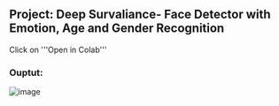 ## Project: Deep Survaliance- Face Detector with Emotion, Age and Gender Recognition

 Click on '''Open in Colab''' 


### Ouptut:


![image](https://user-images.githubusercontent.com/42112240/138646552-3d77424e-fbeb-4ffe-aa0d-845ec03ff42a.png)
